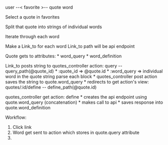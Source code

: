 
user --< favorite >-- quote
word

Select a quote in favorites

Split that quote into strings of individual words

Iterate through each word

Make a Link_to for each word
    Link_to path will be api endpoint

Quote gets to attributes:
    * word_query
    * word_definition

Link_to posts string to quotes_controller action: query -- query_path(@quote_id)
    * :quote_id => @quote.id
    * :word_query => individual word in the quote string parse each block
    * quotes_controller post action saves the string to quote.word_query
    * redirects to get action's view: quotes/:id/define -- define_path(@quote.id)

quotes_controller get action: define
    * creates the api endpoint using quote.word_query (concatenation)
    * makes call to api
    * saves response into quote.word_definition

Workflow:
1. Click link
2. Word get sent to action which stores in quote.query attribute
3. 